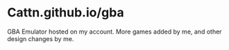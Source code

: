 # Cattn.github.io/gba
GBA Emulator hosted on my account.
More games added by me, and other design changes by me.
